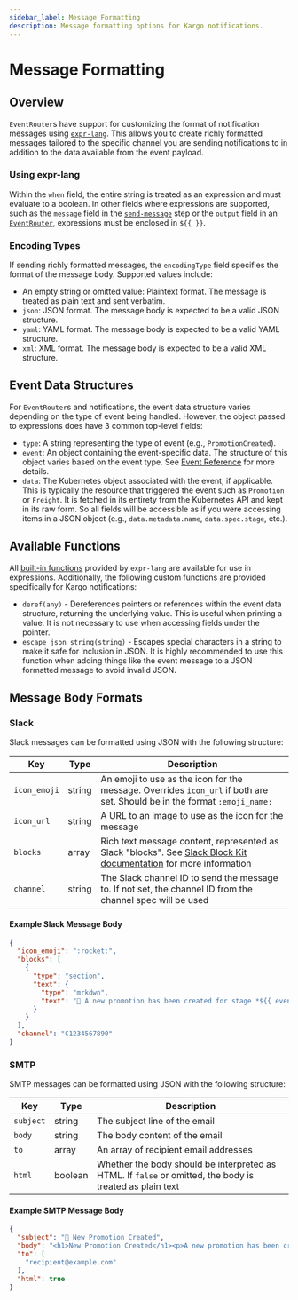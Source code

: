 ```yaml
---
sidebar_label: Message Formatting
description: Message formatting options for Kargo notifications.
---
```


<span class="tag professional"></span>
<span class="tag beta"></span>

# Message Formatting

## Overview

`EventRouter`s have support for customizing the format of notification messages using
[`expr-lang`](https://expr-lang.org/). This allows you to create richly formatted messages tailored
to the specific channel you are sending notifications to in addition to the data available from the
event payload.

### Using expr-lang

Within the `when` field, the entire string is treated as an expression and must evaluate to a
boolean. In other fields where expressions are supported, such as the `message` field in the
[`send-message`](../../30-promotion-steps/send-message.md) step or the `output` field in an
[`EventRouter`](./00-overview.md#event-routers), expressions must be enclosed in `${{ }}`.

### Encoding Types

If sending richly formatted messages, the `encodingType` field specifies the format of the message
body. Supported values include:

- An empty string or omitted value: Plaintext format. The message is treated as plain text and sent
  verbatim.
- `json`: JSON format. The message body is expected to be a valid JSON structure.
- `yaml`: YAML format. The message body is expected to be a valid YAML structure.
- `xml`: XML format. The message body is expected to be a valid XML structure.

## Event Data Structures

For `EventRouter`s and notifications, the event data structure varies depending on the type of event
being handled. However, the object passed to expressions does have 3 common top-level fields:

- `type`: A string representing the type of event (e.g., `PromotionCreated`).
- `event`: An object containing the event-specific data. The structure of this object varies based
  on the event type. See [Event Reference](../10-event-reference.md) for more details.
- `data`: The Kubernetes object associated with the event, if applicable. This is typically the
  resource that triggered the event such as `Promotion` or `Freight`. It is fetched in its entirety
  from the Kubernetes API and kept in its raw form. So all fields will be accessible as if you were
  accessing items in a JSON object (e.g., `data.metadata.name`, `data.spec.stage`, etc.).

## Available Functions

All [built-in functions](https://expr-lang.org/docs/language-definition) provided by `expr-lang` are
available for use in expressions. Additionally, the following custom functions are provided
specifically for Kargo notifications:

- `deref(any)` - Dereferences pointers or references within the event data structure, returning the
  underlying value. This is useful when printing a value. It is not necessary to use when accessing
  fields under the pointer.
- `escape_json_string(string)` - Escapes special characters in a string to make it safe for
  inclusion in JSON. It is highly recommended to use this function when adding things like the event
  message to a JSON formatted message to avoid invalid JSON.

## Message Body Formats

### Slack

Slack messages can be formatted using JSON with the following structure:

| Key          | Type   | Description                                                                                                                                          |
| ------------ | ------ | ---------------------------------------------------------------------------------------------------------------------------------------------------- |
| `icon_emoji` | string | An emoji to use as the icon for the message. Overrides `icon_url` if both are set. Should be in the format `:emoji_name:`                            |
| `icon_url`   | string | A URL to an image to use as the icon for the message                                                                                                 |
| `blocks`     | array  | Rich text message content, represented as Slack "blocks". See [Slack Block Kit documentation](https://docs.slack.dev/block-kit) for more information |
| `channel`    | string | The Slack channel ID to send the message to. If not set, the channel ID from the channel spec will be used                                           |

#### Example Slack Message Body

```json
{
  "icon_emoji": ":rocket:",
  "blocks": [
    {
      "type": "section",
      "text": {
        "type": "mrkdwn",
        "text": "🚀 A new promotion has been created for stage *${{ event.stageName }}* with freight *${{ event.freight.alias }}*!"
      }
    }
  ],
  "channel": "C1234567890"
}
```

### SMTP

SMTP messages can be formatted using JSON with the following structure:

| Key       | Type    | Description                                                                                              |
| --------- | ------- | -------------------------------------------------------------------------------------------------------- |
| `subject` | string  | The subject line of the email                                                                            |
| `body`    | string  | The body content of the email                                                                            |
| `to`      | array   | An array of recipient email addresses                                                                    |
| `html`    | boolean | Whether the body should be interpreted as HTML. If `false` or omitted, the body is treated as plain text |

#### Example SMTP Message Body

```json
{
  "subject": "🚀 New Promotion Created",
  "body": "<h1>New Promotion Created</h1><p>A new promotion has been created for stage <strong>${{ event.stageName }}</strong> with freight <strong>${{ event.freight.alias }}</strong>!</p>",
  "to": [
    "recipient@example.com"
  ],
  "html": true 
}
```
